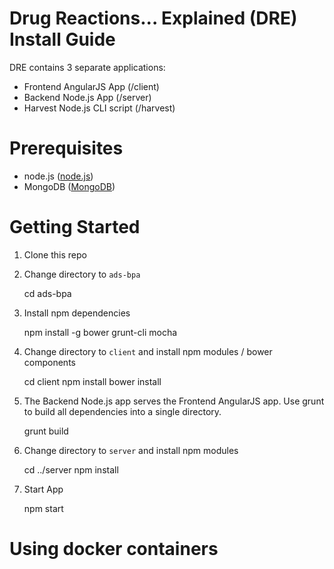 # Drug Reactions... Explained (DRE) Install Guide

DRE contains 3 separate applications:
* Frontend AngularJS App (/client)
* Backend Node.js App (/server)
* Harvest Node.js CLI script (/harvest)

# Prerequisites
* node.js ([node.js](https://nodejs.org/))
* MongoDB ([MongoDB](https://www.mongodb.org/))

# Getting Started
1. Clone this repo
2. Change directory to `ads-bpa`

    cd ads-bpa

3. Install npm dependencies

    npm install -g bower grunt-cli mocha

4. Change directory to `client` and install npm modules / bower components

    cd client
    npm install
    bower install

5. The Backend Node.js app serves the Frontend AngularJS app.  Use grunt to build all dependencies into a single directory.

    grunt build

6. Change directory to `server` and install npm modules

    cd ../server
    npm install

7. Start App

    npm start

# Using docker containers
